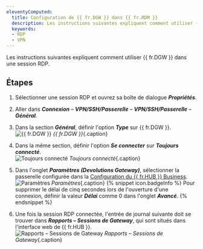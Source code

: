 ```yaml
---
eleventyComputed:
  title: Configuration de {{ fr.DGW }} dans {{ fr.RDM }}
  description: Les instructions suivantes expliquent comment utiliser {{ fr.DGW }} dans une session RDP.
  keywords:
  - RDP
  - VPN
---
```

Les instructions suivantes expliquent comment utiliser {{ fr.DGW }} dans une session RDP.

## Étapes 

1. Sélectionner une session RDP et ouvrez sa boîte de dialogue ***Propriétés***. 
1. Aller dans ***Connexion*** – ***VPN/SSH/Passerelle*** – ***VPN/SSH/Passerelle*** – ***Général***.
1. Dans la section ***Général***, définir l'option ***Type*** sur {{ fr.DGW }}.  
![{{ fr.DGW }}](/img/fr/hub/DGW0008.png)
*{{ fr.DGW }}*{.caption} 
1. Dans la même section, définir l'option ***Se connecter*** sur ***Toujours connecté***.  
![Toujours connecté](/img/fr/hub/DGW0009.png)
*Toujours connecté*{.caption} 
1. Dans l'onglet ***Paramètres (Devolutions Gateway)***, sélectionner la passerelle configurée dans la [Configuration du {{ fr.HUB }} Business](/fr/hub/dgw/hub-business-configuration/).  
![Paramètres](/img/fr/hub/DGW0007.png)
*Paramètres*{.caption} 
{% snippet icon.badgeInfo %}
Pour supprimer le délai de cinq secondes lors de l'ouverture d'une connexion, définir la valeur ***Délai*** comme 0 dans l'onglet ***Avancé***.
{% endsnippet %}  

6. Une fois la session RDP connectée, l'entrée de journal suivante doit se trouver dans ***Rapports – Sessions de Gateway***, qui sont situés dans l'interface web de {{ fr.HUB }}.  
![Rapports – Sessions de Gateway](/img/fr/hub/DGW0011.png)
*Rapports – Sessions de Gateway*{.caption} 
